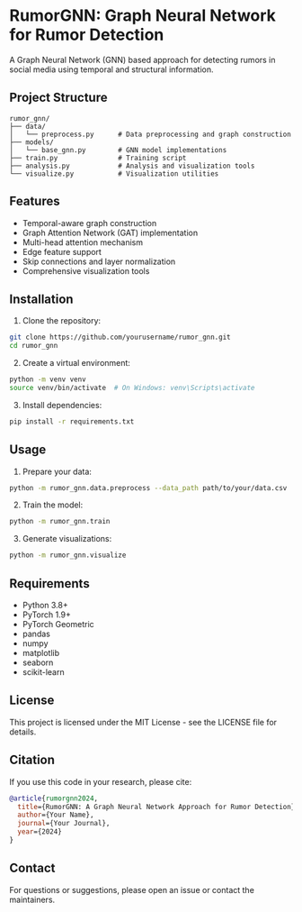 # RumorGNN: Graph Neural Network for Rumor Detection

A Graph Neural Network (GNN) based approach for detecting rumors in social media using temporal and structural information.

## Project Structure

```
rumor_gnn/
├── data/
│   └── preprocess.py      # Data preprocessing and graph construction
├── models/
│   └── base_gnn.py        # GNN model implementations
├── train.py               # Training script
├── analysis.py            # Analysis and visualization tools
└── visualize.py           # Visualization utilities
```

## Features

- Temporal-aware graph construction
- Graph Attention Network (GAT) implementation
- Multi-head attention mechanism
- Edge feature support
- Skip connections and layer normalization
- Comprehensive visualization tools

## Installation

1. Clone the repository:
```bash
git clone https://github.com/yourusername/rumor_gnn.git
cd rumor_gnn
```

2. Create a virtual environment:
```bash
python -m venv venv
source venv/bin/activate  # On Windows: venv\Scripts\activate
```

3. Install dependencies:
```bash
pip install -r requirements.txt
```

## Usage

1. Prepare your data:
```bash
python -m rumor_gnn.data.preprocess --data_path path/to/your/data.csv
```

2. Train the model:
```bash
python -m rumor_gnn.train
```

3. Generate visualizations:
```bash
python -m rumor_gnn.visualize
```

## Requirements

- Python 3.8+
- PyTorch 1.9+
- PyTorch Geometric
- pandas
- numpy
- matplotlib
- seaborn
- scikit-learn

## License

This project is licensed under the MIT License - see the LICENSE file for details.

## Citation

If you use this code in your research, please cite:

```bibtex
@article{rumorgnn2024,
  title={RumorGNN: A Graph Neural Network Approach for Rumor Detection},
  author={Your Name},
  journal={Your Journal},
  year={2024}
}
```

## Contact

For questions or suggestions, please open an issue or contact the maintainers. 